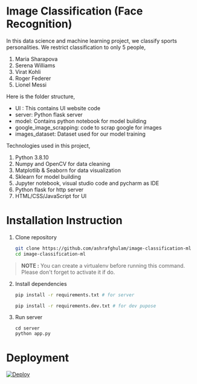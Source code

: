 # Image Classification (Face Recognition)

In this data science and machine learning project, we classify sports personalities. We restrict classification to only 5 people,
1) Maria Sharapova
2) Serena Williams
3) Virat Kohli
4) Roger Federer
5) Lionel Messi

Here is the folder structure,
* UI : This contains UI website code 
* server: Python flask server
* model: Contains python notebook for model building
* google_image_scrapping: code to scrap google for images
* images_dataset: Dataset used for our model training

Technologies used in this project,
1. Python 3.8.10
2. Numpy and OpenCV for data cleaning
3. Matplotlib & Seaborn for data visualization
4. Sklearn for model building
5. Jupyter notebook, visual studio code and pycharm as IDE
6. Python flask for http server
7. HTML/CSS/JavaScript for UI

# Installation Instruction

1. Clone repository
   ```bash
   git clone https://github.com/ashrafghulam/image-classification-ml
   cd image-classification-ml
   ```

> **NOTE :** You can create a virtualenv before running this command. Please don't forget to activate it if do.

2. Install dependencies
   ```bash
   pip install -r requirements.txt # for server

   pip install -r requirements.dev.txt # for dev pupose
   ```
3. Run server
   ```
   cd server
   python app.py
   ```

# Deployment

[![Deploy](https://www.herokucdn.com/deploy/button.svg)](https://heroku.com/deploy?template=https://github.com/ashrafghulam/image-classification-ml)

